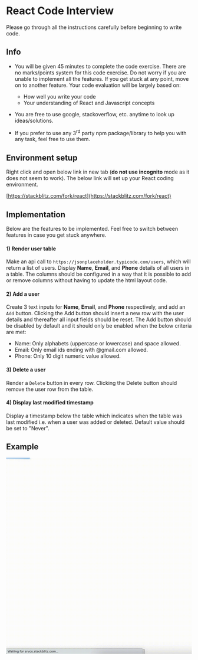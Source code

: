 # React Code Interview

Please go through all the instructions carefully before beginning to write code.

## Info

- You will be given 45 minutes to complete the code exercise. There are no marks/points system for this code exercise. Do not worry if you are unable to implement all the features. If you get stuck at any point, move on to another feature. Your code evaluation will be largely based on:

  - How well you write your code
  - Your understanding of React and Javascript concepts

- You are free to use google, stackoverflow, etc. anytime to look up ideas/solutions.

- If you prefer to use any 3<sup>rd</sup> party npm package/library to help you with any task, feel free to use them.

## Environment setup

Right click and open below link in new tab (**do not use incognito** mode as it does not seem to work). The below link will set up your React coding environment.

[https://stackblitz.com/fork/react](https://stackblitz.com/fork/react)

## Implementation

Below are the features to be implemented. Feel free to switch between features in case you get stuck anywhere.

#### 1) Render user table
Make an api call to `https://jsonplaceholder.typicode.com/users`, which will return a list of users. Display **Name**, **Email**, and **Phone** details of all users in a table. The columns should be configured in a way that it is possible to add or remove columns without having to update the html layout code.

#### 2) Add a user
Create 3 text inputs for **Name**, **Email**, and **Phone** respectively, and add an `Add` button. Clicking the Add button should insert a new row with the user details and thereafter all input fields should be reset. The Add button should be disabled by default and it should only be enabled when the below criteria are met:

- Name: Only alphabets (uppercase or lowercase) and space allowed.
- Email: Only email ids ending with @gmail.com allowed.
- Phone: Only 10 digit numeric value allowed.

#### 3) Delete a user
Render a `Delete` button in every row. Clicking the Delete button should remove the user row from the table.

#### 4) Display last modified timestamp
Display a timestamp below the table which indicates when the table was last modified i.e. when a user was added or deleted. Default value should be set to "Never".

## Example

<img src="assets/react-code-interview-sample.gif" width="560">
